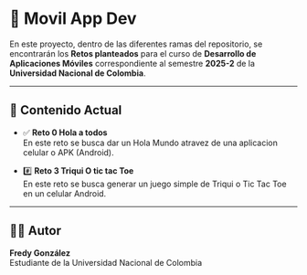 # 📱 **Movil App Dev**

En este proyecto, dentro de las diferentes ramas del repositorio, se encontrarán los **Retos planteados** para el curso de **Desarrollo de Aplicaciones Móviles** correspondiente al semestre **2025-2** de la **Universidad Nacional de Colombia**.  

---

## 📂 **Contenido Actual**  

- ✅ **Reto 0 Hola a todos**  
  En este reto se busca dar un Hola Mundo atravez de una aplicacion celular o APK (Android).

- #️⃣ **Reto 3 Triqui O tic tac Toe**  
  En este reto se busca generar un juego simple de Triqui o Tic Tac Toe en un celular Android.
  
---

## 👨‍💻 **Autor**
**Fredy González**  
Estudiante de la Universidad Nacional de Colombia  
